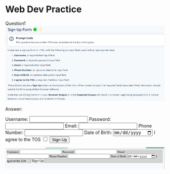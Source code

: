 # Web Dev Practice
Question1
![Alt text](image.png)

Answer:
<!-- Write your code here. -->
<div bgcolor="white">
  <form>
  <label for="uname">Username: </label>
  <input type="text" id="uname" name="uname" required>
  <label for="pward">Password: </label>
  <input type="Password" id="pward" name="pward" required>
  <label for="email">Email: </label>
  <input type="email" id="email" name="email" required>
  <label for="pnumber">Phone Number: </label>
  <input type="tel" id="pnumber" name="pnumber">
  <label for="dob">Date of Birth: </label>
  <input type="date" id="dob" name="dob">
    <label for="cbox">I agree to the TOS </label>
  <input type="checkbox" id="cbox" name="cbox" required>
  <button type="submit">Sign Up</button>
    </form>
</div>
<!-- Delete this line. -->

![Alt text](image-1.png)